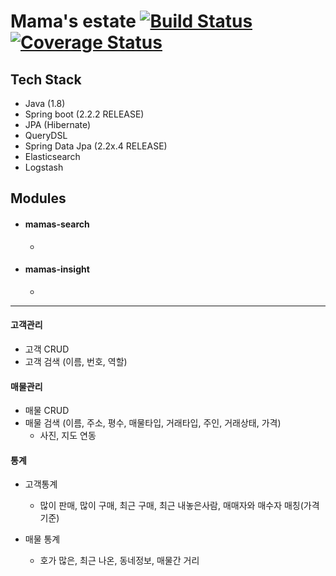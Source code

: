 # Mama's estate [![Build Status](https://travis-ci.org/suy427/mamas-estate.svg?branch=master)](https://travis-ci.org/suy427/mamas-estate) [![Coverage Status](https://coveralls.io/repos/github/suy427/mamas-estate/badge.svg?branch=master)](https://coveralls.io/github/suy427/mamas-estate?branch=master)

## Tech Stack
* Java (1.8)
* Spring boot (2.2.2 RELEASE)
* JPA (Hibernate)
* QueryDSL
* Spring Data Jpa (2.2x.4 RELEASE)  
* Elasticsearch
* Logstash


## Modules  
- #### mamas-search
  *
- #### mamas-insight
  *
---------------------------
#### 고객관리
* 고객 CRUD
* 고객 검색 (이름, 번호, 역할)

#### 매물관리
* 매물 CRUD
* 매물 검색 (이름, 주소, 평수, 매물타입, 거래타입, 주인, 거래상태, 가격)
  * 사진, 지도 연동

#### 통계
* 고객통계
  * 많이 판매, 많이 구매, 최근 구매, 최근 내놓은사람, 매매자와 매수자 매칭(가격기준)

* 매물 통계
  * 호가 많은, 최근 나온, 동네정보, 매물간 거리
